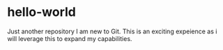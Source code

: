 # hello-world
Just another repository
I am new to Git. This is an exciting expeience as i will leverage this to expand my capabilities.
